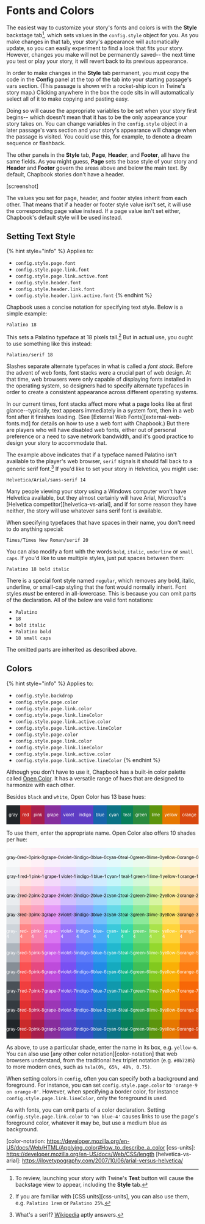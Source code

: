 # Fonts and Colors

The easiest way to customize your story's fonts and colors is with the **Style** backstage tab[^1], which sets values in the `config.style` object for you. As you make changes in that tab, your story's appearance will automatically update, so you can easily experiment to find a look that fits your story. However, changes you make will not be permanently saved-- the next time you test or play your story, it will revert back to its previous appearance.

In order to make changes in the **Style** tab permanent, you must copy the code in the **Config** panel at the top of the tab into your starting passage's vars section. (This passage is shown with a rocket-ship icon in Twine's story map.) Clicking anywhere in the box the code sits in will automatically select all of it to make copying and pasting easy.

Doing so will cause the appropriate variables to be set when your story first begins-- which doesn't mean that it has to be the only appearance your story takes on. You can change variables in the `config.style` object in a later passage's vars section and your story's appearance will change when the passage is visited. You could use this, for example, to denote a dream sequence or flashback.

The other panels in the **Style** tab, **Page**, **Header**, and **Footer**, all have the same fields. As you might guess, **Page** sets the base style of your story and **Header** and **Footer** govern the areas above and below the main text. By default, Chapbook stories don't have a header.

[screenshot]

The values you set for page, header, and footer styles inherit from each other. That means that if a header or footer style value isn't set, it will use the corresponding page value instead. If a page value isn't set either, Chapbook's default style will be used instead.

## Setting Text Style

{% hint style="info" %}
Applies to:

- `config.style.page.font`
- `config.style.page.link.font`
- `config.style.page.link.active.font`
- `config.style.header.font`
- `config.style.header.link.font`
- `config.style.header.link.active.font`
{% endhint %}

Chapbook uses a concise notation for specifying text style. Below is a simple example:

```
Palatino 18
```

This sets a Palatino typeface at 18 pixels tall.[^2] But in actual use, you ought to use something like this instead:

```
Palatino/serif 18
```

Slashes separate alternate typefaces in what is called a _font stack_. Before the advent of web fonts, font stacks were a crucial part of web design. At that time, web browsers were only capable of displaying fonts installed in the operating system, so designers had to specify alternate typefaces in order to create a consistent appearance across different operating systems.

In our current times, font stacks affect more what a page looks like at first glance--typically, text appears immediately in a system font, then in a web font after it finishes loading. (See [External Web Fonts][external-web-fonts.md] for details on how to use a web font with Chapbook.) But there are players who will have disabled web fonts, either out of personal preference or a need to save network bandwidth, and it's good practice to design your story to accommodate that.

The example above indicates that if a typeface named Palatino isn't available to the player's web browser, `serif` signals it should fall back to a generic serif font.[^3] If you'd like to set your story in Helvetica, you might use:

```
Helvetica/Arial/sans-serif 14
```

Many people viewing your story using a Windows computer won't have Helvetica available, but they almost certainly will have Arial, Microsoft's [Helvetica competitor][helvetica-vs-arial], and if for some reason they have neither, the story will use whatever sans serif font is available.

When specifying typefaces that have spaces in their name, you don't need to do anything special:

```
Times/Times New Roman/serif 20
```

You can also modify a font with the words `bold`, `italic`, `underline` or `small caps`. If you'd like to use multiple styles, just put spaces between them:

```
Palatino 18 bold italic
```

There is a special font style named `regular`, which removes any bold, italic, underline, or small-cap styling that the font would normally inherit. Font styles _must_ be entered in all-lowercase. This is because you can omit parts of the declaration. All of the below are valid font notations:

- `Palatino`
- `18`
- `bold italic`
- `Palatino bold`
- `18 small caps`

The omitted parts are inherited as described above.

## Colors

{% hint style="info" %}
Applies to: 
- `config.style.backdrop`
- `config.style.page.color`
- `config.style.page.link.color`
- `config.style.page.link.lineColor`
- `config.style.page.link.active.color`
- `config.style.page.link.active.lineColor`
- `config.style.page.color`
- `config.style.page.link.color`
- `config.style.page.link.lineColor`
- `config.style.page.link.active.color`
- `config.style.page.link.active.lineColor`
{% endhint %}

Although you don't have to use it, Chapbook has a built-in color palette called [Open Color][open-color]. It has a versatile range of hues that are designed to harmonize with each other.

Besides `black` and `white`, Open Color has 13 base hues:

<div class="swatch-row last">
<div class="swatch" style="background: #212529">gray</div>
<div class="swatch" style="background: #c92a2a">red</div>
<div class="swatch" style="background: #a61e4d">pink</div>
<div class="swatch" style="background: #862e9c">grape</div>
<div class="swatch" style="background: #5f3dc4">violet</div>
<div class="swatch" style="background: #5f3dc4">indigo</div>
<div class="swatch" style="background: #1864ab">blue</div>
<div class="swatch" style="background: #0b7285">cyan</div>
<div class="swatch" style="background: #087f5b">teal</div>
<div class="swatch" style="background: #2b8a3e">green</div>
<div class="swatch" style="background: #5c940d">lime</div>
<div class="swatch" style="background: #e67700">yellow</div>
<div class="swatch" style="background: #d9480f">orange</div>
</div>

To use them, enter the appropriate name. Open Color also offers 10 shades per hue:

<div class="swatch-row light">
<div class="swatch" style="background: #f8f9fa">gray-0</div>
<div class="swatch" style="background: #fff5f5">red-0</div>
<div class="swatch" style="background: #fff0f6">pink-0</div>
<div class="swatch" style="background: #f8f0fc">grape-0</div>
<div class="swatch" style="background: #f3f0ff">violet-0</div>
<div class="swatch" style="background: #edf2ff">indigo-0</div>
<div class="swatch" style="background: #e7f5ff">blue-0</div>
<div class="swatch" style="background: #e3fafc">cyan-0</div>
<div class="swatch" style="background: #e6fcf5">teal-0</div>
<div class="swatch" style="background: #ebfbee">green-0</div>
<div class="swatch" style="background: #f4fce3">lime-0</div>
<div class="swatch" style="background: #fff9db">yellow-0</div>
<div class="swatch" style="background: #fff4e6">orange-0</div>
</div>
<div class="swatch-row light">
<div class="swatch" style="background: #f1f3f5">gray-1</div>
<div class="swatch" style="background: #ffe3e3">red-1</div>
<div class="swatch" style="background: #ffdeeb">pink-1</div>
<div class="swatch" style="background: #f3d9fa">grape-1</div>
<div class="swatch" style="background: #e5dbff">violet-1</div>
<div class="swatch" style="background: #dbe4ff">indigo-1</div>
<div class="swatch" style="background: #d0ebff">blue-1</div>
<div class="swatch" style="background: #c5f6fa">cyan-1</div>
<div class="swatch" style="background: #c3fae8">teal-1</div>
<div class="swatch" style="background: #d3f9d8">green-1</div>
<div class="swatch" style="background: #e9fac8">lime-1</div>
<div class="swatch" style="background: #fff3bf">yellow-1</div>
<div class="swatch" style="background: #ffe8cc">orange-1</div>
</div>
<div class="swatch-row light">
<div class="swatch" style="background: #e9ecef">gray-2</div>
<div class="swatch" style="background: #ffc9c9">red-2</div>
<div class="swatch" style="background: #fcc2d7">pink-2</div>
<div class="swatch" style="background: #eebefa">grape-2</div>
<div class="swatch" style="background: #d0bfff">violet-2</div>
<div class="swatch" style="background: #bac8ff">indigo-2</div>
<div class="swatch" style="background: #a5d8ff">blue-2</div>
<div class="swatch" style="background: #99e9f2">cyan-2</div>
<div class="swatch" style="background: #96f2d7">teal-2</div>
<div class="swatch" style="background: #b2f2bb">green-2</div>
<div class="swatch" style="background: #d8f5a2">lime-2</div>
<div class="swatch" style="background: #ffec99">yellow-2</div>
<div class="swatch" style="background: #ffd8a8">orange-2</div>
</div>
<div class="swatch-row light">
<div class="swatch" style="background: #dee2e6">gray-3</div>
<div class="swatch" style="background: #ffa8a8">red-3</div>
<div class="swatch" style="background: #faa2c1">pink-3</div>
<div class="swatch" style="background: #e599f7">grape-3</div>
<div class="swatch" style="background: #b197fc">violet-3</div>
<div class="swatch" style="background: #91a7ff">indigo-3</div>
<div class="swatch" style="background: #74c0fc">blue-3</div>
<div class="swatch" style="background: #66d9e8">cyan-3</div>
<div class="swatch" style="background: #63e6be">teal-3</div>
<div class="swatch" style="background: #8ce99a">green-3</div>
<div class="swatch" style="background: #c0eb75">lime-3</div>
<div class="swatch" style="background: #ffe066">yellow-3</div>
<div class="swatch" style="background: #ffc078">orange-3</div>
</div>
<div class="swatch-row">
<div class="swatch" style="background: #ced4da">gray-4</div>
<div class="swatch" style="background: #ff8787">red-4</div>
<div class="swatch" style="background: #f783ac">pink-4</div>
<div class="swatch" style="background: #da77f2">grape-4</div>
<div class="swatch" style="background: #9775fa">violet-4</div>
<div class="swatch" style="background: #748ffc">indigo-4</div>
<div class="swatch" style="background: #4dabf7">blue-4</div>
<div class="swatch" style="background: #3bc9db">cyan-4</div>
<div class="swatch" style="background: #38d9a9">teal-4</div>
<div class="swatch" style="background: #69db7c">green-4</div>
<div class="swatch" style="background: #a9e34b">lime-4</div>
<div class="swatch" style="background: #ffd43b">yellow-4</div>
<div class="swatch" style="background: #ffa94d">orange-4</div>
</div>
<div class="swatch-row">
<div class="swatch" style="background: #adb5bd">gray-5</div>
<div class="swatch" style="background: #ff6b6b">red-5</div>
<div class="swatch" style="background: #f06595">pink-5</div>
<div class="swatch" style="background: #cc5de8">grape-5</div>
<div class="swatch" style="background: #845ef7">violet-5</div>
<div class="swatch" style="background: #5c7cfa">indigo-5</div>
<div class="swatch" style="background: #339af0">blue-5</div>
<div class="swatch" style="background: #22b8cf">cyan-5</div>
<div class="swatch" style="background: #20c997">teal-5</div>
<div class="swatch" style="background: #51cf66">green-5</div>
<div class="swatch" style="background: #94d82d">lime-5</div>
<div class="swatch" style="background: #fcc419">yellow-5</div>
<div class="swatch" style="background: #ff922b">orange-5</div>
</div>
<div class="swatch-row">
<div class="swatch" style="background: #868e96">gray-6</div>
<div class="swatch" style="background: #fa5252">red-6</div>
<div class="swatch" style="background: #e64980">pink-6</div>
<div class="swatch" style="background: #be4bdb">grape-6</div>
<div class="swatch" style="background: #7950f2">violet-6</div>
<div class="swatch" style="background: #4c6ef5">indigo-6</div>
<div class="swatch" style="background: #228be6">blue-6</div>
<div class="swatch" style="background: #15aabf">cyan-6</div>
<div class="swatch" style="background: #12b886">teal-6</div>
<div class="swatch" style="background: #40c057">green-6</div>
<div class="swatch" style="background: #82c91e">lime-6</div>
<div class="swatch" style="background: #fab005">yellow-6</div>
<div class="swatch" style="background: #fd7e14">orange-6</div>
</div>
<div class="swatch-row">
<div class="swatch" style="background: #495057">gray-7</div>
<div class="swatch" style="background: #f03e3e">red-7</div>
<div class="swatch" style="background: #d6336c">pink-7</div>
<div class="swatch" style="background: #ae3ec9">grape-7</div>
<div class="swatch" style="background: #7048e8">violet-7</div>
<div class="swatch" style="background: #4263eb">indigo-7</div>
<div class="swatch" style="background: #1c7ed6">blue-7</div>
<div class="swatch" style="background: #1098ad">cyan-7</div>
<div class="swatch" style="background: #0ca678">teal-7</div>
<div class="swatch" style="background: #37b24d">green-7</div>
<div class="swatch" style="background: #74b816">lime-7</div>
<div class="swatch" style="background: #f59f00">yellow-7</div>
<div class="swatch" style="background: #f76707">orange-7</div>
</div>
<div class="swatch-row">
<div class="swatch" style="background: #343a40">gray-8</div>
<div class="swatch" style="background: #e03131">red-8</div>
<div class="swatch" style="background: #c2255c">pink-8</div>
<div class="swatch" style="background: #9c36b5">grape-8</div>
<div class="swatch" style="background: #6741d9">violet-8</div>
<div class="swatch" style="background: #3b5bdb">indigo-8</div>
<div class="swatch" style="background: #1971c2">blue-8</div>
<div class="swatch" style="background: #0c8599">cyan-8</div>
<div class="swatch" style="background: #099268">teal-8</div>
<div class="swatch" style="background: #2f9e44">green-8</div>
<div class="swatch" style="background: #66a80f">lime-8</div>
<div class="swatch" style="background: #f08c00">yellow-8</div>
<div class="swatch" style="background: #e8590c">orange-8</div>
</div>
<div class="swatch-row last">
<div class="swatch" style="background: #212529">gray-9</div>
<div class="swatch" style="background: #c92a2a">red-9</div>
<div class="swatch" style="background: #a61e4d">pink-9</div>
<div class="swatch" style="background: #862e9c">grape-9</div>
<div class="swatch" style="background: #5f3dc4">violet-9</div>
<div class="swatch" style="background: #364fc7">indigo-9</div>
<div class="swatch" style="background: #1864ab">blue-9</div>
<div class="swatch" style="background: #0b7285">cyan-9</div>
<div class="swatch" style="background: #087f5b">teal-9</div>
<div class="swatch" style="background: #2b8a3e">green-9</div>
<div class="swatch" style="background: #5c940d">lime-9</div>
<div class="swatch" style="background: #e67700">yellow-9</div>
<div class="swatch" style="background: #d9480f">orange-9</div>
</div>

As above, to use a particular shade, enter the name in its box, e.g. `yellow-6`. You can also use [any other color notation][color-notation] that web browsers understand, from the traditional hex triplet notation (e.g. `#0b7285`) to more modern ones, such as `hsla(0%, 65%, 48%, 0.75)`.

When setting colors in `config`, often you can specify both a background and foreground. For instance, you can set `config.style.page.color` to `'orange-9 on orange-0'`. However, when specifying a border color, for instance `config.style.page.link.lineColor`, only the foreground is used.

As with fonts, you can omit parts of a color declaration. Setting `config.style.page.link.color` to `'on blue-4'` causes links to use the page's foreground color, whatever it may be, but use a medium blue as background.

<style>
.swatch-row {
	display: flex;
	height: 50px;
}

.swatch-row.last {
	margin-bottom: 1em;
}

.swatch {
	flex-grow: 1;
	display: inline-flex;
	align-items: center;
	justify-content: center;
	color: white;
	font-size: 80%;
}

.swatch-row.light .swatch {
	color: black;
}
</style>

[^1]: To review, launching your story with Twine's **Test** button will cause the backstage view to appear, including the **Style** tab.

[^2]: If you are familiar with [CSS units][css-units], you can also use them, e.g. `Palatino 1rem` or `Palatino 25%`.

[^3]: What's a serif? [Wikipedia](https://en.wikipedia.org/wiki/Serif) aptly answers.

[open-color]: https://yeun.github.io/open-color/
[color-notation: https://developer.mozilla.org/en-US/docs/Web/HTML/Applying_color#How_to_describe_a_color
[css-units]: https://developer.mozilla.org/en-US/docs/Web/CSS/length
[helvetica-vs-arial]: https://ilovetypography.com/2007/10/06/arial-versus-helvetica/
